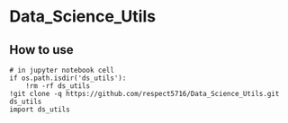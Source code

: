 # Data_Science_Utils


## How to use
```
# in jupyter notebook cell
if os.path.isdir('ds_utils'):
    !rm -rf ds_utils
!git clone -q https://github.com/respect5716/Data_Science_Utils.git ds_utils
import ds_utils
```
